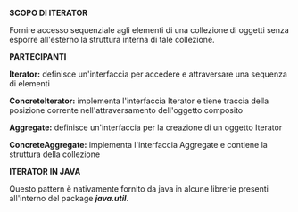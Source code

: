 **SCOPO DI ITERATOR**

Fornire accesso sequenziale agli elementi di una collezione di oggetti senza esporre all'esterno la struttura interna di tale collezione.

**PARTECIPANTI**

**Iterator:** definisce un'interfaccia per accedere e attraversare una sequenza di elementi

**ConcreteIterator:** implementa l'interfaccia Iterator e tiene traccia della posizione corrente nell'attraversamento dell'oggetto composito

**Aggregate:** definisce un'interfaccia per la creazione di un oggetto Iterator

**ConcreteAggregate:** implementa l'interfaccia Aggregate e contiene la struttura della collezione

**ITERATOR IN JAVA**

Questo pattern è nativamente fornito da java in alcune librerie presenti all'interno del package ***java.util***. 
